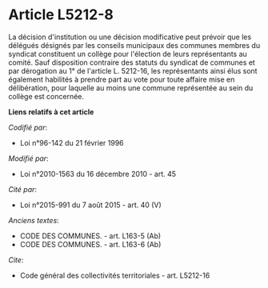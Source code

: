 # Article L5212-8

La décision d'institution ou une décision modificative peut prévoir que les délégués désignés par les conseils municipaux des
communes membres du syndicat constituent un collège pour l'élection de leurs représentants au comité. Sauf disposition
contraire des statuts du syndicat de communes et par dérogation au 1° de l'article L. 5212-16, les représentants ainsi élus
sont également habilités à prendre part au vote pour toute affaire mise en délibération, pour laquelle au moins une commune
représentée au sein du collège est concernée.

**Liens relatifs à cet article**

_Codifié par_:

  - Loi n°96-142 du 21 février 1996

_Modifié par_:

  - Loi n°2010-1563 du 16 décembre 2010 - art. 45

_Cité par_:

  - Loi n°2015-991 du 7 août 2015 - art. 40 (V)

_Anciens textes_:

  - CODE DES COMMUNES. - art. L163-5 (Ab)
  - CODE DES COMMUNES. - art. L163-6 (Ab)

_Cite_:

  - Code général des collectivités territoriales - art. L5212-16
